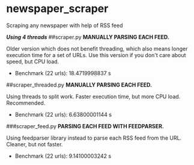 # newspaper_scraper
Scraping any newspaper with help of RSS feed

***Using 4 threads***
##scraper.py
**MANUALLY PARSING EACH FEED.**

Older version which does not benefit threading, which also means longer execution time for a set of URLs.
Use this version if you don't care about speed, but CPU load.
* Benchmark (22 urls): 18.4719998837 s

##scraper_threaded.py
**MANUALLY PARSING EACH FEED.**

Using threads to split work. Faster execution time, but more CPU load. Recommended.
* Benchmark (22 urls): 6.63800001144 s

###scraper_feed.py
**PARSING EACH FEED WITH FEEDPARSER.**

Using feedparser library instead to parse each RSS feed from the URL. Cleaner, but not faster.
* Benchmark (22 urls): 9.14100003242 s
